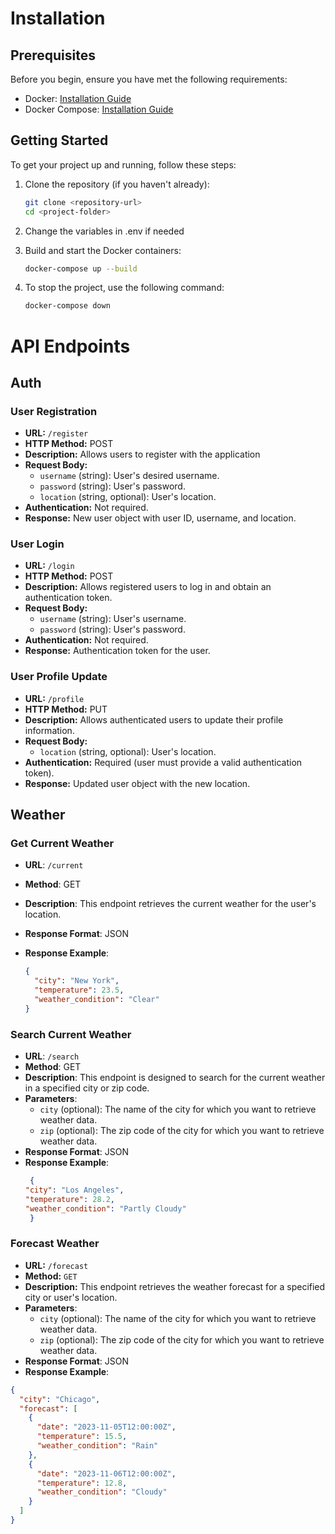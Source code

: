# Installation

## Prerequisites

Before you begin, ensure you have met the following requirements:

- Docker: [Installation Guide](https://docs.docker.com/get-docker/)
- Docker Compose: [Installation Guide](https://docs.docker.com/compose/install/)

## Getting Started

To get your project up and running, follow these steps:

1. Clone the repository (if you haven't already):

   ```bash
   git clone <repository-url>
   cd <project-folder>
   ```
2. Change the variables in .env if needed
3. Build and start the Docker containers:
    ```bash
    docker-compose up --build
    ```
4. To stop the project, use the following command:
    ```bash
    docker-compose down
    ```

# API Endpoints

## Auth

### User Registration

- **URL:** `/register`
- **HTTP Method:** POST
- **Description:** Allows users to register with the application
- **Request Body:**
    - `username` (string): User's desired username.
    - `password` (string): User's password.
    - `location` (string, optional): User's location.
- **Authentication:** Not required.
- **Response:** New user object with user ID, username, and location.

### User Login

- **URL:** `/login`
- **HTTP Method:** POST
- **Description:** Allows registered users to log in and obtain an authentication token.
- **Request Body:**
    - `username` (string): User's username.
    - `password` (string): User's password.
- **Authentication:** Not required.
- **Response:** Authentication token for the user.

### User Profile Update

- **URL:** `/profile`
- **HTTP Method:** PUT
- **Description:** Allows authenticated users to update their profile information.
- **Request Body:**
    - `location` (string, optional): User's location.
- **Authentication:** Required (user must provide a valid authentication token).
- **Response:** Updated user object with the new location.

## Weather

### Get Current Weather

- **URL**: `/current`
- **Method**: GET
- **Description**: This endpoint retrieves the current weather for the user's location.

- **Response Format**: JSON
- **Response Example**:
  ```json
  {
    "city": "New York",
    "temperature": 23.5,
    "weather_condition": "Clear"
  }
  ```

### Search Current Weather

- **URL**: `/search`
- **Method**: GET
- **Description**: This endpoint is designed to search for the current weather in a specified city or zip code.
- **Parameters**:
    - `city` (optional): The name of the city for which you want to retrieve weather data.
    - `zip` (optional): The zip code of the city for which you want to retrieve weather data.
- **Response Format**: JSON
- **Response Example**:
  ```json
   {
  "city": "Los Angeles",
  "temperature": 28.2,
  "weather_condition": "Partly Cloudy"
   }
  ```

### Forecast Weather

- **URL:** `/forecast`
- **Method:** `GET`
- **Description:** This endpoint retrieves the weather forecast for a specified city or user's location.
- **Parameters**:
    - `city` (optional): The name of the city for which you want to retrieve weather data.
    - `zip` (optional): The zip code of the city for which you want to retrieve weather data.
- **Response Format**: JSON
- **Response Example**:

```json
{
  "city": "Chicago",
  "forecast": [
    {
      "date": "2023-11-05T12:00:00Z",
      "temperature": 15.5,
      "weather_condition": "Rain"
    },
    {
      "date": "2023-11-06T12:00:00Z",
      "temperature": 12.8,
      "weather_condition": "Cloudy"
    }
  ]
}

